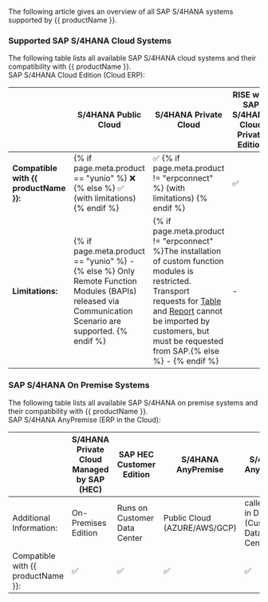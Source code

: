 
The following article gives an overview of all SAP S/4HANA systems supported by {{ productName }}.

### Supported SAP S/4HANA Cloud Systems

The following table lists all available SAP S/4HANA cloud systems and their compatibility with {{ productName }}.<br>
SAP S/4HANA Cloud Edition (Cloud ERP):

<div class="annotate" markdown>

| | S/4HANA Public Cloud | S/4HANA Private Cloud  | RISE with SAP S/4HANA Cloud Private Edition  |     
|--|---------------------------------------|-------------------------------------|---------------------------------------------|
| **Compatible with {{ productName }}:**| {% if  page.meta.product == "yunio" %} :x: {% else %} :white_check_mark: (with limitations) {% endif %}  | :white_check_mark: {% if  page.meta.product != "erpconnect" %} (with limitations) {% endif %}|  :white_check_mark:        | 
| **Limitations:**|  {% if  page.meta.product == "yunio" %} - {% else %} Only Remote Function Modules (BAPIs) released via Communication Scenario are supported. {% endif %} |  {% if  page.meta.product != "erpconnect" %}The installation of custom function modules is restricted.<br>Transport requests for [Table](../documentation/setup-in-sap/custom-function-module-for-table-extraction.md) and [Report](../documentation/setup-in-sap/custom-function-module-for-reports.md) cannot be imported by customers, but must be requested from SAP.{% else %} - {% endif %} |     -    | 

<!---
Public Cloud {% if  page.meta.product == "yunio" %} - {% else %} Only Remote Function Modules (BAPIs) released via Communication Scenario are supported. {% endif %} |
-->

### SAP S/4HANA On Premise Systems

The following table lists all available SAP S/4HANA on premise systems and their compatibility with {{ productName }}.<br>
SAP S/4HANA AnyPremise (ERP in the Cloud):

| | S/4HANA Private Cloud <br>Managed by SAP (HEC) | SAP HEC Customer Edition | S/4HANA AnyPremise  | S/4HANA AnyPremise  |     
|--|---------------------------------------|-------------------------------------|---------------------|---------------------------------------------|
| Additional Information:| On-Premises Edition  | Runs on Customer Data Center  | Public Cloud <br>(AZURE/AWS/GCP) | called ERP in DC <br>(Customer Data Center)  | 
| Compatible with {{ productName }}:| :white_check_mark:    | :white_check_mark: | :white_check_mark: | :white_check_mark:                | 
